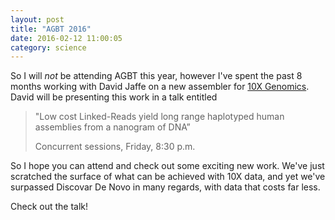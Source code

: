 ```yaml
---
layout: post
title: "AGBT 2016"
date: 2016-02-12 11:00:05
category: science
---
```


So I will _not_ be attending AGBT this year, however I've
spent the past 8 months working with David Jaffe on a new assembler
for [10X Genomics].  David will be presenting this work in a 
talk entitled

> "Low cost Linked-Reads yield long range haplotyped human assemblies from a nanogram of DNA”
>
> Concurrent sessions, Friday, 8:30 p.m.
>

So I hope you can attend and check out some exciting new work.  We've just
scratched the surface of what can be achieved with 10X data, and yet we've
surpassed Discovar De Novo in many regards, with data that costs far less.  

Check out the talk!


[10X Genomics]: http://www.10xgenomics.com
